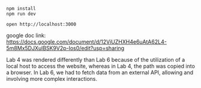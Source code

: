 ```
npm install
npm run dev
```

```
open http://localhost:3000
```

google doc link: https://docs.google.com/document/d/12ViUZHXH4e6uAtA62L4-5m8Mx5DJXulBSK9V2p-Ios0/edit?usp=sharing 

Lab 4 was rendered differently than Lab 6 because of the utilization of a local host to access the website, whereas in Lab 4, the path was copied into a browser. In Lab 6, we had to fetch data from an external API, allowing and involving more complex interactions.